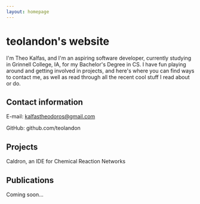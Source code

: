 ```yaml
---
layout: homepage
---
```


# teolandon's website

I'm Theo Kalfas, and I'm an aspiring software developer, currently studying in
Grinnell College, IA, for my Bachelor's Degree in CS. I have fun playing around
and getting involved in projects, and here's where you can find ways to contact
me, as well as read through all the recent cool stuff I read about or do.

## Contact information

E-mail: kalfastheodoros@gmail.com

GitHub: github.com/teolandon

## Projects

Caldron, an IDE for Chemical Reaction Networks

## Publications

Coming soon...
